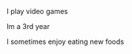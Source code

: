 
  <p> I play video games </p>
  <p> Im a 3rd year</p>
  <p> I sometimes enjoy eating new foods </p>

